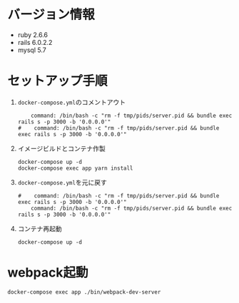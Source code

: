 # バージョン情報
- ruby 2.6.6
- rails 6.0.2.2
- mysql 5.7

# セットアップ手順
1. `docker-compose.yml`のコメントアウト
    ```
        command: /bin/bash -c "rm -f tmp/pids/server.pid && bundle exec rails s -p 3000 -b '0.0.0.0'"
    #    command: /bin/bash -c "rm -f tmp/pids/server.pid && bundle exec rails s -p 3000 -b '0.0.0.0'"
    ```

2. イメージビルドとコンテナ作製
    ```shell script
    docker-compose up -d
    docker-compose exec app yarn install
    ```
3. `docker-compose.yml`を元に戻す
    ```
    #    command: /bin/bash -c "rm -f tmp/pids/server.pid && bundle exec rails s -p 3000 -b '0.0.0.0'"
        command: /bin/bash -c "rm -f tmp/pids/server.pid && bundle exec rails s -p 3000 -b '0.0.0.0'"
    ```
4. コンテナ再起動
    ```shell script
    docker-compose up -d
    ```

# webpack起動
```shell script
docker-compose exec app ./bin/webpack-dev-server
```
